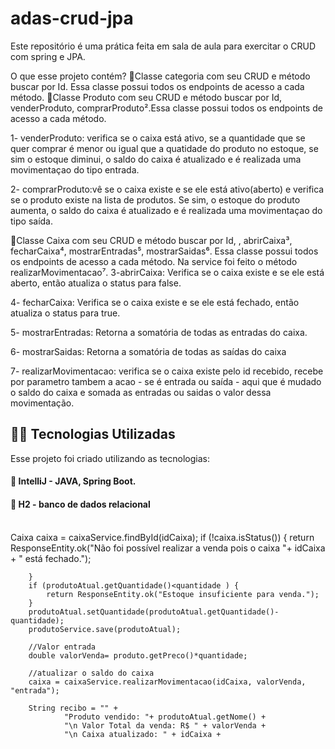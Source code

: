 # adas-crud-jpa

Este repositório é uma prática feita em sala de aula para exercitar o CRUD com spring e JPA. 

O que esse projeto contém? 
:diamond_shape_with_a_dot_inside:Classe categoria com seu CRUD e método buscar por Id. Essa classe possui todos os endpoints de acesso a cada método. 
:diamond_shape_with_a_dot_inside:Classe Produto com seu CRUD e método buscar por Id, venderProduto, comprarProduto².Essa classe possui todos os endpoints de acesso a cada método. 

1- venderProduto: verifica se o caixa está ativo, se a quantidade que se quer comprar é menor ou igual que a quatidade do produto no estoque, se sim o estoque diminui, o saldo do caixa é atualizado e é realizada uma movimentaçao do tipo entrada. 

2- comprarProduto:vê se o caixa existe e se ele está ativo(aberto) e verifica se o produto existe na lista de produtos. Se sim, o estoque do produto aumenta, o saldo do caixa é atualizado e é realizada uma movimentaçao do tipo saída. 

:diamond_shape_with_a_dot_inside:Classe Caixa com seu CRUD e método buscar por Id, , abrirCaixa³, fecharCaixa⁴, mostrarEntradas⁵, mostrarSaidas⁶. Essa classe possui todos os endpoints de acesso a cada método. Na service foi feito o método realizarMovimentacao⁷. 
3-abrirCaixa: Verifica se o caixa existe e se ele está aberto, então atualiza o status para false. 

4- fecharCaixa: Verifica se o caixa existe e se ele está fechado, então atualiza o status para true. 

5- mostrarEntradas: Retorna a somatória de todas as entradas do caixa. 

6- mostrarSaidas: Retorna a somatória de todas as saídas do caixa

7- realizarMovimentacao: verifica se o caixa existe pelo id recebido, recebe por parametro tambem a acao - se é entrada ou saída - aqui que é mudado o saldo do caixa e somada as entradas ou saidas o valor dessa movimentação. 



## 👨‍💻️ Tecnologias Utilizadas
Esse projeto foi criado utilizando as tecnologias:
#### :small_blue_diamond: IntelliJ - JAVA, Spring Boot. 
#### :small_blue_diamond: H2 - banco de dados relacional <br><br>



Caixa caixa = caixaService.findById(idCaixa);
        if (!caixa.isStatus()) {
            return ResponseEntity.ok("Não foi possível realizar a venda pois o caixa "+ idCaixa + " está fechado.");

        }
        if (produtoAtual.getQuantidade()<quantidade ) {
            return ResponseEntity.ok("Estoque insuficiente para venda.");
        }
        produtoAtual.setQuantidade(produtoAtual.getQuantidade()-quantidade);
        produtoService.save(produtoAtual);

        //Valor entrada
        double valorVenda= produto.getPreco()*quantidade;

        //atualizar o saldo do caixa
        caixa = caixaService.realizarMovimentacao(idCaixa, valorVenda, "entrada");

        String recibo = "" +
                "Produto vendido: "+ produtoAtual.getNome() +
                "\n Valor Total da venda: R$ " + valorVenda +
                "\n Caixa atualizado: " + idCaixa +
